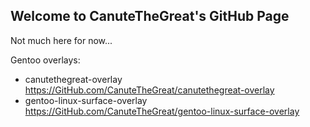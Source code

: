 ## Welcome to CanuteTheGreat's GitHub Page

Not much here for now...

Gentoo overlays:
* canutethegreat-overlay https://GitHub.com/CanuteTheGreat/canutethegreat-overlay
* gentoo-linux-surface-overlay https://GitHub.com/CanuteTheGreat/gentoo-linux-surface-overlay
